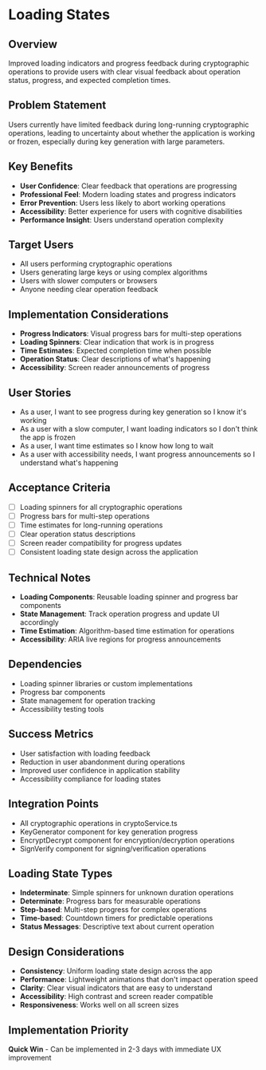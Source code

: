 # Loading States

## Overview
Improved loading indicators and progress feedback during cryptographic operations to provide users with clear visual feedback about operation status, progress, and expected completion times.

## Problem Statement
Users currently have limited feedback during long-running cryptographic operations, leading to uncertainty about whether the application is working or frozen, especially during key generation with large parameters.

## Key Benefits
- **User Confidence**: Clear feedback that operations are progressing
- **Professional Feel**: Modern loading states and progress indicators
- **Error Prevention**: Users less likely to abort working operations
- **Accessibility**: Better experience for users with cognitive disabilities
- **Performance Insight**: Users understand operation complexity

## Target Users
- All users performing cryptographic operations
- Users generating large keys or using complex algorithms
- Users with slower computers or browsers
- Anyone needing clear operation feedback

## Implementation Considerations
- **Progress Indicators**: Visual progress bars for multi-step operations
- **Loading Spinners**: Clear indication that work is in progress
- **Time Estimates**: Expected completion time when possible
- **Operation Status**: Clear descriptions of what's happening
- **Accessibility**: Screen reader announcements of progress

## User Stories
- As a user, I want to see progress during key generation so I know it's working
- As a user with a slow computer, I want loading indicators so I don't think the app is frozen
- As a user, I want time estimates so I know how long to wait
- As a user with accessibility needs, I want progress announcements so I understand what's happening

## Acceptance Criteria
- [ ] Loading spinners for all cryptographic operations
- [ ] Progress bars for multi-step operations
- [ ] Time estimates for long-running operations
- [ ] Clear operation status descriptions
- [ ] Screen reader compatibility for progress updates
- [ ] Consistent loading state design across the application

## Technical Notes
- **Loading Components**: Reusable loading spinner and progress bar components
- **State Management**: Track operation progress and update UI accordingly
- **Time Estimation**: Algorithm-based time estimation for operations
- **Accessibility**: ARIA live regions for progress announcements

## Dependencies
- Loading spinner libraries or custom implementations
- Progress bar components
- State management for operation tracking
- Accessibility testing tools

## Success Metrics
- User satisfaction with loading feedback
- Reduction in user abandonment during operations
- Improved user confidence in application stability
- Accessibility compliance for loading states

## Integration Points
- All cryptographic operations in cryptoService.ts
- KeyGenerator component for key generation progress
- EncryptDecrypt component for encryption/decryption operations
- SignVerify component for signing/verification operations

## Loading State Types
- **Indeterminate**: Simple spinners for unknown duration operations
- **Determinate**: Progress bars for measurable operations
- **Step-based**: Multi-step progress for complex operations
- **Time-based**: Countdown timers for predictable operations
- **Status Messages**: Descriptive text about current operation

## Design Considerations
- **Consistency**: Uniform loading state design across the app
- **Performance**: Lightweight animations that don't impact operation speed
- **Clarity**: Clear visual indicators that are easy to understand
- **Accessibility**: High contrast and screen reader compatible
- **Responsiveness**: Works well on all screen sizes

## Implementation Priority
**Quick Win** - Can be implemented in 2-3 days with immediate UX improvement